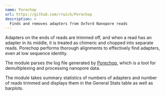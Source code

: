 ```yaml
---
name: Porechop
url: https://github.com/rrwick/Porechop
description: >
  Finds and removes adapters from Oxford Nanopore reads
---
```


Adapters on the ends of reads are trimmed off, and when a read has an adapter in its middle,
it is treated as chimeric and chopped into separate reads. Porechop performs thorough alignments to
effectively find adapters, even at low sequence identity.

The module parses the log file generated by [Porechop](https://github.com/rrwick/Porechop), which is a tool
for demultiplexing and processing nanopore data.

The module takes summary statistics of numbers of adapters and number of reads trimmed and displays them in
the General Stats table as well as barplots.
